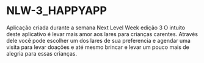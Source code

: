 # NLW-3_HAPPYAPP
Aplicação criada durante a semana Next Level Week edição 3
O intuito deste aplicativo é levar mais amor aos lares para crianças carentes. 
Através dele você pode escolher um dos lares de sua preferencia e agendar uma visita para levar doações e até mesmo brincar e levar um pouco mais de alegria para essas crianças. 

